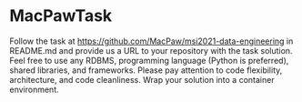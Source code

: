 # MacPawTask

Follow the task at https://github.com/MacPaw/msi2021-data-engineering in README.md and provide us a URL to your repository with the task solution. Feel free to use any RDBMS, programming language (Python is preferred), shared libraries, and frameworks. Please pay attention to code flexibility, architecture, and code cleanliness. Wrap your solution into a container environment.


